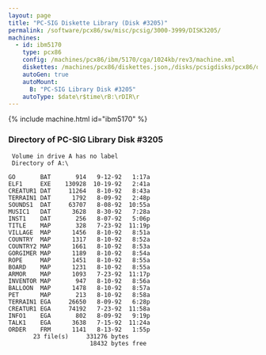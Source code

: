 ```yaml
---
layout: page
title: "PC-SIG Diskette Library (Disk #3205)"
permalink: /software/pcx86/sw/misc/pcsig/3000-3999/DISK3205/
machines:
  - id: ibm5170
    type: pcx86
    config: /machines/pcx86/ibm/5170/cga/1024kb/rev3/machine.xml
    diskettes: /machines/pcx86/diskettes.json,/disks/pcsigdisks/pcx86/diskettes.json
    autoGen: true
    autoMount:
      B: "PC-SIG Library Disk #3205"
    autoType: $date\r$time\rB:\rDIR\r
---
```


{% include machine.html id="ibm5170" %}

### Directory of PC-SIG Library Disk #3205

     Volume in drive A has no label
     Directory of A:\

    GO       BAT       914   9-12-92   1:17a
    ELF1     EXE    130928  10-19-92   2:41a
    CREATUR1 DAT     11264   8-10-92   8:43a
    TERRAIN1 DAT      1792   8-09-92   2:48p
    SOUNDS1  DAT     63707   8-08-92  10:55a
    MUSIC1   DAT      3628   8-30-92   7:28a
    INST1    DAT       256   8-07-92   5:06p
    TITLE    MAP       328   7-23-92  11:19p
    VILLAGE  MAP      1456   8-10-92   8:51a
    COUNTRY  MAP      1317   8-10-92   8:52a
    COUNTRY2 MAP      1661   8-10-92   8:53a
    GORGIMER MAP      1189   8-10-92   8:54a
    ROPE     MAP      1451   8-10-92   8:55a
    BOARD    MAP      1231   8-10-92   8:55a
    ARMOR    MAP      1093   7-23-92  11:17p
    INVENTOR MAP       947   8-10-92   8:56a
    BALLOON  MAP      1478   8-10-92   8:57a
    PET      MAP       213   8-10-92   8:58a
    TERRAIN1 EGA     26650   8-09-92   6:28p
    CREATUR1 EGA     74192   7-23-92  11:58a
    INFO1    EGA       802   8-09-92   9:19p
    TALK1    EGA      3638   7-15-92  11:24a
    ORDER    FRM      1141   8-13-92   1:55p
           23 file(s)     331276 bytes
                           18432 bytes free

